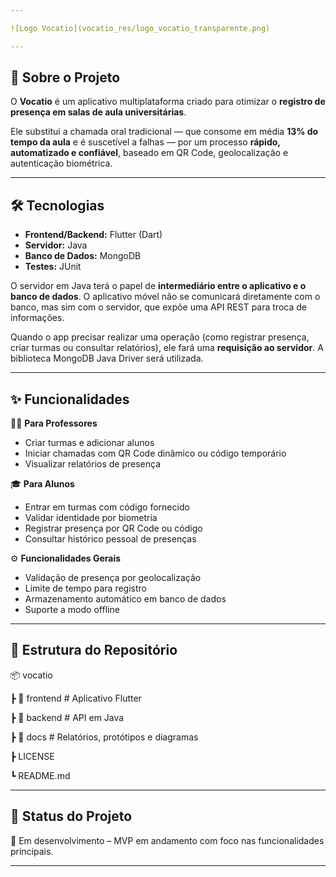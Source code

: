 ```yaml
---

![Logo Vocatio](vocatio_res/logo_vocatio_transparente.png)

---
```


## 📖 Sobre o Projeto  
O **Vocatio** é um aplicativo multiplataforma criado para otimizar o **registro de presença em salas de aula universitárias**.  

Ele substitui a chamada oral tradicional — que consome em média **13% do tempo da aula** e é suscetível a falhas — por um processo **rápido, automatizado e confiável**, baseado em QR Code, geolocalização e autenticação biométrica.  

---

## 🛠️ Tecnologias  
- **Frontend/Backend:** Flutter (Dart)  
- **Servidor:** Java  
- **Banco de Dados:** MongoDB  
- **Testes:** JUnit  

O servidor em Java terá o papel de **intermediário entre o aplicativo e o banco de dados**.
O aplicativo móvel não se comunicará diretamente com o banco, mas sim com o servidor, que expõe uma API REST para troca de informações.

Quando o app precisar realizar uma operação (como registrar presença, criar turmas ou consultar relatórios), ele fará uma **requisição ao servidor**.
A biblioteca MongoDB Java Driver será utilizada.

---

## ✨ Funcionalidades  

👩‍🏫 **Para Professores**  
- Criar turmas e adicionar alunos  
- Iniciar chamadas com QR Code dinâmico ou código temporário  
- Visualizar relatórios de presença  

🎓 **Para Alunos**  
- Entrar em turmas com código fornecido  
- Validar identidade por biometria  
- Registrar presença por QR Code ou código  
- Consultar histórico pessoal de presenças  

⚙️ **Funcionalidades Gerais**  
- Validação de presença por geolocalização  
- Limite de tempo para registro  
- Armazenamento automático em banco de dados  
- Suporte a modo offline  

---

## 📂 Estrutura do Repositório  
📦 vocatio

┣ 📂 frontend # Aplicativo Flutter

┣ 📂 backend # API em Java

┣ 📂 docs # Relatórios, protótipos e diagramas

┣ LICENSE

┗ README.md

---

## 📌 Status do Projeto

📍 Em desenvolvimento – MVP em andamento com foco nas funcionalidades principais.

---
